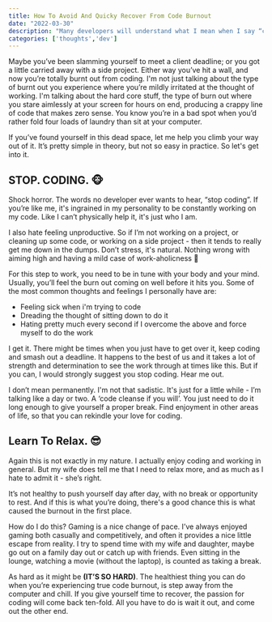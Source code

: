 ```yaml
---
title: How To Avoid And Quicky Recover From Code Burnout
date: "2022-03-30"
description: "Many developers will understand what I mean when I say “code burnout”. We have all been there at some point in our careers, probably multiple times..."
categories: ['thoughts','dev']
---
```


Maybe you’ve been slamming yourself to meet a client deadline; or you got a little carried away with a side project. Either way you’ve hit a wall, and now you’re totally burnt out from coding. I'm not just talking about the type of burnt out you experience where you’re mildly irritated at the thought of working. I'm talking about the hard core stuff, the type of burn out where you stare aimlessly at your screen for hours on end, producing a crappy line of code that makes zero sense. You know you’re in a bad spot when you’d rather fold four loads of laundry than sit at your computer. 

If you’ve found yourself in this dead space, let me help you climb your way out of it. It’s pretty simple in theory, but not so easy in practice. So let's get into it. 

## STOP. CODING. 🐵

Shock horror. The words no developer ever wants to hear, “stop coding”. If you’re like me, it's ingrained in my personality to be constantly working on my code. Like I can’t physically help it, it's just who I am. 

I also hate feeling unproductive. So if I’m not working on a project, or cleaning up some code, or working on a side project - then it tends to really get me down in the dumps. Don’t stress, it's natural. Nothing wrong with aiming high and having a mild case of work-aholicness 🙊

For this step to work, you need to be in tune with your body and your mind. Usually, you’ll feel the burn out coming on well before it hits you. Some of the most common thoughts and feelings I personally have are: 

- Feeling sick when i'm trying to code 
- Dreading the thought of sitting down to do it 
- Hating pretty much every second if I overcome the above and force myself to do the work
  
I get it. There might be times when you just have to get over it, keep coding and smash out a deadline. It happens to the best of us and it takes a lot of strength and determination to see the work through at times like this. But if you can, I would strongly suggest you stop coding. Hear me out. 

I don’t mean permanently. I'm not that sadistic. It's just for a little while - I’m talking like a day or two. A ‘code cleanse if you will’. You just need to do it long enough to give yourself a proper break. Find enjoyment in other areas of life, so that you can rekindle your love for coding.

## Learn To Relax. 😎

Again this is not exactly in my nature. I actually enjoy coding and working in general. But my wife does tell me that I need to relax more, and as much as I hate to admit it - she’s right. 

It’s not healthy to push yourself day after day, with no break or opportunity to rest. And if this is what you’re doing, there's a good chance this is what caused the burnout in the first place. 

How do I do this? Gaming is a nice change of pace. I’ve always enjoyed gaming both casually and competitively, and often it provides a nice little escape from reality. I try to spend time with my wife and daughter, maybe go out on a family day out or catch up with friends. Even sitting in the lounge, watching a movie (without the laptop), is counted as taking a break. 

As hard as it might be **(IT’S SO HARD)**. The healthiest thing you can do when you’re experiencing true code burnout, is step away from the computer and chill. If you give yourself time to recover, the passion for coding will come back ten-fold. All you have to do is wait it out, and come out the other end.